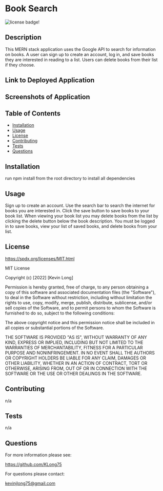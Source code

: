 # Book Search

![license badge!](https://img.shields.io/badge/license-MIT-blue)

## Description
This MERN stack application uses the Google API to search for information on books. A user can sign up to create an account, log in, and save books they are interested in reading to a list. Users can delete books from their list if they choose.

## Link to Deployed Application



## Screenshots of Application



## Table of Contents
- [Installation](#installation)
- [Usage](#usage)
- [License](#license)
- [Contributing](#contributing)
- [Tests](#tests)
- [Questions](#questions)
    
## Installation
run npm install from the root directory to install all dependencies

## Usage
Sign up to create an account. Use the search bar to search the internet for books you are interested in. Click the save button to save books to your book list. When viewing your book list you may delete books from the list by clicking the delete button below the book description. You must be logged in to save books, view your list of saved books, and delete books from your list.

## License
https://spdx.org/licenses/MIT.html

MIT License

Copyright (c) [2022] [Kevin Long]
    
Permission is hereby granted, free of charge, to any person obtaining a copy
of this software and associated documentation files (the "Software"), to deal
in the Software without restriction, including without limitation the rights
to use, copy, modify, merge, publish, distribute, sublicense, and/or sell
copies of the Software, and to permit persons to whom the Software is
furnished to do so, subject to the following conditions:
    
The above copyright notice and this permission notice shall be included in all
copies or substantial portions of the Software.
    
THE SOFTWARE IS PROVIDED "AS IS", WITHOUT WARRANTY OF ANY KIND, EXPRESS OR
IMPLIED, INCLUDING BUT NOT LIMITED TO THE WARRANTIES OF MERCHANTABILITY,
FITNESS FOR A PARTICULAR PURPOSE AND NONINFRINGEMENT. IN NO EVENT SHALL THE
AUTHORS OR COPYRIGHT HOLDERS BE LIABLE FOR ANY CLAIM, DAMAGES OR OTHER
LIABILITY, WHETHER IN AN ACTION OF CONTRACT, TORT OR OTHERWISE, ARISING FROM,
OUT OF OR IN CONNECTION WITH THE SOFTWARE OR THE USE OR OTHER DEALINGS IN THE
SOFTWARE.

## Contributing
n/a

## Tests
n/a

## Questions

For more information please see:

https://github.com/KLong75

For questions please contact:

[kevinjlong75@gmail.com](mailto:kevinjlong75@gmail.com)
